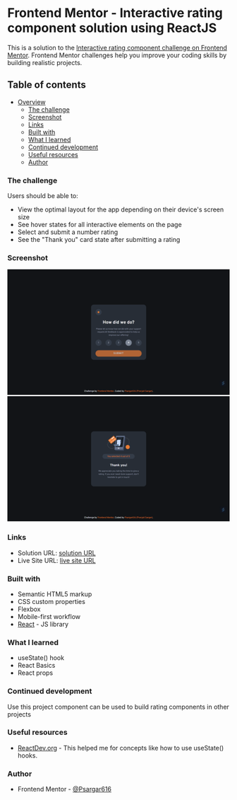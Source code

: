 # Frontend Mentor - Interactive rating component solution using ReactJS

This is a solution to the [Interactive rating component challenge on Frontend Mentor](https://www.frontendmentor.io/challenges/interactive-rating-component-koxpeBUmI). Frontend Mentor challenges help you improve your coding skills by building realistic projects. 

## Table of contents

- [Overview](#overview)
  - [The challenge](#the-challenge)
  - [Screenshot](#screenshot)
  - [Links](#links)
  - [Built with](#built-with)
  - [What I learned](#what-i-learned)
  - [Continued development](#continued-development)
  - [Useful resources](#useful-resources)
  - [Author](#author)


### The challenge

Users should be able to:

- View the optimal layout for the app depending on their device's screen size
- See hover states for all interactive elements on the page
- Select and submit a number rating
- See the "Thank you" card state after submitting a rating

### Screenshot


![ss1](src/ScreenShots/ss1.png)
![ss2](src/ScreenShots/ss2.png)

### Links

- Solution URL: [ solution URL ](https://your-solution-url.com)
- Live Site URL: [ live site URL ](https://your-live-site-url.com)

### Built with

- Semantic HTML5 markup
- CSS custom properties
- Flexbox
- Mobile-first workflow
- [React](https://reactjs.org/) - JS library


### What I learned

- useState() hook
- React Basics
- React props


### Continued development

Use this project component can be used to build rating components in other projects

### Useful resources

- [ReactDev.org](https://legacy.reactjs.org/docs/create-a-new-react-app.html) - This helped me for concepts like how to use useState() hooks.


### Author

- Frontend Mentor - [@Psargar616](https://www.frontendmentor.io/profile/Psargar616)



